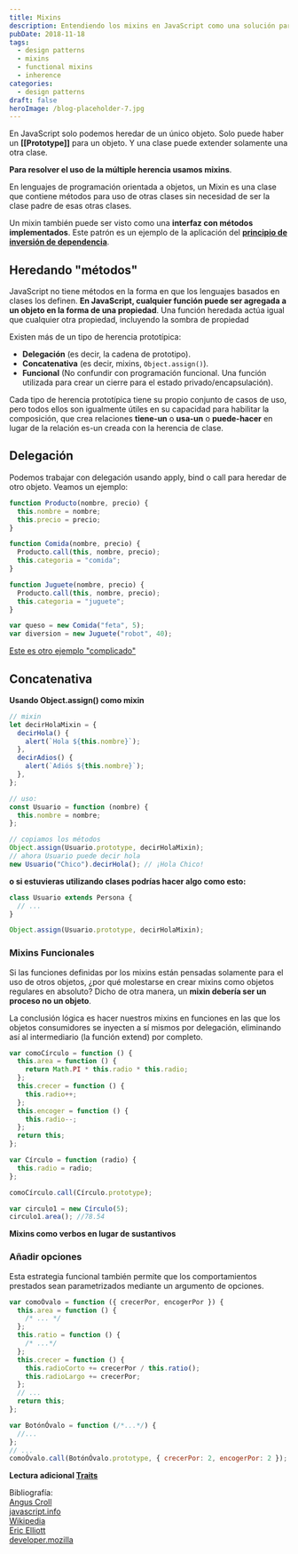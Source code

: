 ```yaml
---
title: Mixins
description: Entendiendo los mixins en JavaScript como una solución para la multi-herencia, incluyendo los patrones de delegación, concatenación y herencia funcional
pubDate: 2018-11-18
tags:
  - design patterns
  - mixins
  - functional mixins
  - inherence
categories:
  - design patterns
draft: false
heroImage: /blog-placeholder-7.jpg
---
```


En JavaScript solo podemos heredar de un único objeto. Solo puede haber un **[[Prototype]]** para
un objeto.
Y una clase puede extender solamente una otra clase.

**Para resolver el uso de la múltiple herencia usamos mixins**.

En lenguajes de programación orientada a objetos, un Mixin es una clase que contiene métodos para uso de
otras clases sin necesidad de ser la clase padre de esas otras clases.

Un mixin también puede ser visto como una **interfaz con métodos implementados**.
Este patrón es un ejemplo de la aplicación del [**principio de inversión de dependencia**](https://en.wikipedia.org/wiki/Dependency_inversion_principle).

## Heredando "métodos"

JavaScript no tiene métodos en la forma en que los lenguajes basados en clases los definen.
**En JavaScript, cualquier función puede ser agregada a un objeto en la forma de una propiedad**.
Una función heredada actúa igual que cualquier otra propiedad, incluyendo la sombra de propiedad

Existen más de un tipo de herencia prototípica:

- **Delegación** (es decir, la cadena de prototipo).
- **Concatenativa** (es decir, mixins, `Object.assign()`).
- **Funcional** (No confundir con programación funcional. Una función utilizada para crear un
  cierre para el estado privado/encapsulación).

Cada tipo de herencia prototípica tiene su propio conjunto de casos de uso, pero todos ellos son igualmente
útiles en su capacidad para habilitar la composición, que crea relaciones **tiene-un** o **usa-un** o **puede-hacer**
en lugar de la relación es-un creada con la herencia de clase.

## Delegación

Podemos trabajar con delegación usando apply, bind o call para heredar de otro objeto. Veamos
un ejemplo: <br>

```javascript
function Producto(nombre, precio) {
  this.nombre = nombre;
  this.precio = precio;
}

function Comida(nombre, precio) {
  Producto.call(this, nombre, precio);
  this.categoria = "comida";
}

function Juguete(nombre, precio) {
  Producto.call(this, nombre, precio);
  this.categoria = "juguete";
}

var queso = new Comida("feta", 5);
var diversion = new Juguete("robot", 40);
```

<a href="../testing-protoype-inheritance/" target="_self">Este es otro ejemplo "complicado"
</a>

## Concatenativa

**Usando Object.assign() como mixin**

```javascript
// mixin
let decirHolaMixin = {
  decirHola() {
    alert(`Hola ${this.nombre}`);
  },
  decirAdios() {
    alert(`Adiós ${this.nombre}`);
  },
};

// uso:
const Usuario = function (nombre) {
  this.nombre = nombre;
};

// copiamos los métodos
Object.assign(Usuario.prototype, decirHolaMixin);
// ahora Usuario puede decir hola
new Usuario("Chico").decirHola(); // ¡Hola Chico!
```

**o si estuvieras utilizando clases podrías hacer algo como esto:**

```javascript
class Usuario extends Persona {
  // ...
}

Object.assign(Usuario.prototype, decirHolaMixin);
```

### Mixins Funcionales

Si las funciones definidas por los mixins están pensadas solamente para el uso de otros objetos,
¿por qué molestarse en crear mixins como objetos regulares en absoluto? Dicho de otra manera, un **mixin debería ser un
proceso no un objeto**.

La conclusión lógica es hacer nuestros mixins en funciones en las que los objetos consumidores se inyecten
a sí mismos por delegación, eliminando así al intermediario (la función extend) por completo.

```javascript
var comoCírculo = function () {
  this.area = function () {
    return Math.PI * this.radio * this.radio;
  };
  this.crecer = function () {
    this.radio++;
  };
  this.encoger = function () {
    this.radio--;
  };
  return this;
};

var Círculo = function (radio) {
  this.radio = radio;
};

comoCírculo.call(Círculo.prototype);

var circulo1 = new Círculo(5);
circulo1.area(); //78.54
```

**Mixins como verbos en lugar de sustantivos**

### Añadir opciones

Esta estrategia funcional también permite que los comportamientos prestados sean parametrizados mediante
un argumento de opciones.

```javascript
var comoÓvalo = function ({ crecerPor, encogerPor }) {
  this.area = function () {
    /* ... */
  };
  this.ratio = function () {
    /* ...*/
  };
  this.crecer = function () {
    this.radioCorto += crecerPor / this.ratio();
    this.radioLargo += crecerPor;
  };
  // ...
  return this;
};

var BotónÓvalo = function (/*...*/) {
  //...
};
// ...
comoÓvalo.call(BotónÓvalo.prototype, { crecerPor: 2, encogerPor: 2 });
```

**Lectura adicional [Traits](https://github.com/traitsjs/traits.js)**

Bibliografía: <br>
[Angus Croll](https://javascriptweblog.wordpress.com/2011/05/31/a-fresh-look-at-javascript-mixins/?blogsub=confirming%23subscribe-blog]) <br/>
[javascript.info](https://javascript.info/mixins)<br/>
[Wikipedia](https://es.wikipedia.org/wiki/Mixin)<br/>
[Eric Elliott](https://medium.com/javascript-scene/10-interview-questions-every-javascript-developer-should-know-6fa6bdf5ad95)<br/>
[developer.mozilla](https://developer.mozilla.org/es/docs/Web/JavaScript/Herencia_y_la_cadena_de_protipos)<br/>
